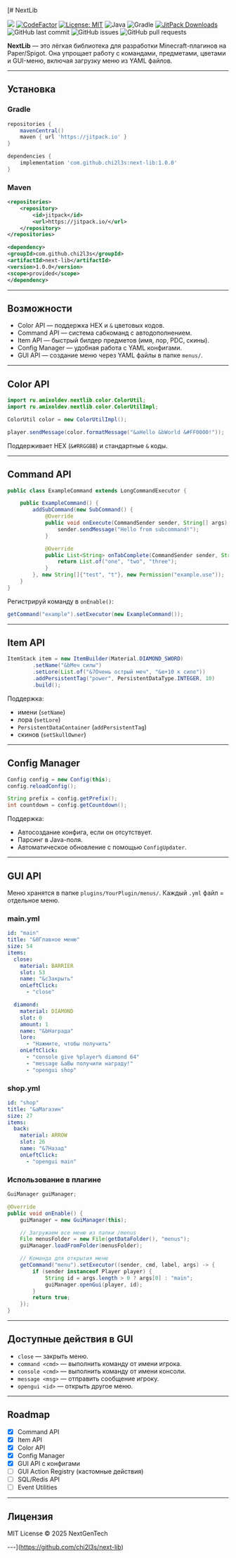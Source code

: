 [# NextLib

[![](https://jitpack.io/v/chi2l3s/next-lib.svg)](https://jitpack.io/#chi2l3s/next-lib)
[![CodeFactor](https://www.codefactor.io/repository/github/chi2l3s/next-lib/badge)](https://www.codefactor.io/repository/github/chi2l3s/next-lib)
[![License: MIT](https://img.shields.io/badge/License-MIT-yellow.svg)](LICENSE)
![Java](https://img.shields.io/badge/Java-17-blue)
![Gradle](https://img.shields.io/badge/Gradle-8.7-green)
[![JitPack Downloads](https://jitpack.io/v/chi2l3s/next-lib/month.svg)](https://jitpack.io/#chi2l3s/next-lib)
![GitHub last commit](https://img.shields.io/github/last-commit/chi2l3s/next-lib)
![GitHub issues](https://img.shields.io/github/issues/chi2l3s/next-lib)
![GitHub pull requests](https://img.shields.io/github/issues-pr/chi2l3s/next-lib)

**NextLib** — это лёгкая библиотека для разработки Minecraft-плагинов на Paper/Spigot.
Она упрощает работу с командами, предметами, цветами и GUI-меню, включая загрузку меню из YAML файлов.

---

## Установка

### Gradle

```gradle
repositories {
    mavenCentral()
    maven { url 'https://jitpack.io' }
}

dependencies {
    implementation 'com.github.chi2l3s:next-lib:1.0.0'
}
```

### Maven

```xml
<repositories>
    <repository>
        <id>jitpack</id>
        <url>https://jitpack.io/</url>
    </repository>
</repositories>

<dependency>
<groupId>com.github.chi2l3s</groupId>
<artifactId>next-lib</artifactId>
<version>1.0.0</version>
<scope>provided</scope>
</dependency>
```

---

## Возможности

* Color API — поддержка HEX и `&` цветовых кодов.
* Command API — система сабкоманд с автодополнением.
* Item API — быстрый билдер предметов (имя, лор, PDC, скины).
* Config Manager — удобная работа с YAML конфигами.
* GUI API — создание меню через YAML файлы в папке `menus/`.

---

## Color API

```java
import ru.amixoldev.nextlib.color.ColorUtil;
import ru.amixoldev.nextlib.color.ColorUtilImpl;

ColorUtil color = new ColorUtilImpl();

player.sendMessage(color.formatMessage("&aHello &bWorld &#FF0000!"));
```

Поддерживает HEX (`&#RRGGBB`) и стандартные `&` коды.

---

## Command API

```java
public class ExampleCommand extends LongCommandExecutor {

    public ExampleCommand() {
        addSubCommand(new SubCommand() {
            @Override
            public void onExecute(CommandSender sender, String[] args) {
                sender.sendMessage("Hello from subcommand!");
            }

            @Override
            public List<String> onTabComplete(CommandSender sender, String[] args) {
                return List.of("one", "two", "three");
            }
        }, new String[]{"test", "t"}, new Permission("example.use"));
    }
}
```

Регистрируй команду в `onEnable()`:

```java
getCommand("example").setExecutor(new ExampleCommand());
```

---

## Item API

```java
ItemStack item = new ItemBuilder(Material.DIAMOND_SWORD)
        .setName("&bМеч силы")
        .setLore(List.of("&7Очень острый меч", "&e+10 к силе"))
        .addPersistentTag("power", PersistentDataType.INTEGER, 10)
        .build();
```

Поддержка:

* имени (`setName`)
* лора (`setLore`)
* `PersistentDataContainer` (`addPersistentTag`)
* скинов (`setSkullOwner`)

---

## Config Manager

```java
Config config = new Config(this);
config.reloadConfig();

String prefix = config.getPrefix();
int countdown = config.getCountdown();
```

Поддержка:

* Автосоздание конфига, если он отсутствует.
* Парсинг в Java-поля.
* Автоматическое обновление с помощью `ConfigUpdater`.

---

## GUI API

Меню хранятся в папке `plugins/YourPlugin/menus/`.
Каждый `.yml` файл = отдельное меню.

### main.yml

```yaml
id: "main"
title: "&0Главное меню"
size: 54
items:
  close:
    material: BARRIER
    slot: 53
    name: "&cЗакрыть"
    onLeftClick:
      - "close"

  diamond:
    material: DIAMOND
    slot: 0
    amount: 1
    name: "&bНаграда"
    lore:
      - "Нажмите, чтобы получить"
    onLeftClick:
      - "console give %player% diamond 64"
      - "message &aВы получили награду!"
      - "opengui shop"
```

### shop.yml

```yaml
id: "shop"
title: "&aМагазин"
size: 27
items:
  back:
    material: ARROW
    slot: 26
    name: "&7Назад"
    onLeftClick:
      - "opengui main"
```

### Использование в плагине

```java
GuiManager guiManager;

@Override
public void onEnable() {
    guiManager = new GuiManager(this);

    // Загружаем все меню из папки /menus
    File menusFolder = new File(getDataFolder(), "menus");
    guiManager.loadFromFolder(menusFolder);

    // Команда для открытия меню
    getCommand("menu").setExecutor((sender, cmd, label, args) -> {
        if (sender instanceof Player player) {
            String id = args.length > 0 ? args[0] : "main";
            guiManager.openGui(player, id);
        }
        return true;
    });
}
```

---

## Доступные действия в GUI

* `close` — закрыть меню.
* `command <cmd>` — выполнить команду от имени игрока.
* `console <cmd>` — выполнить команду от имени консоли.
* `message <msg>` — отправить сообщение игроку.
* `opengui <id>` — открыть другое меню.

---

## Roadmap

* [x] Command API
* [x] Item API
* [x] Color API
* [x] Config Manager
* [x] GUI API с конфигами
* [ ] GUI Action Registry (кастомные действия)
* [ ] SQL/Redis API
* [ ] Event Utilities

---

## Лицензия

MIT License © 2025 NextGenTech

---](https://github.com/chi2l3s/next-lib)
